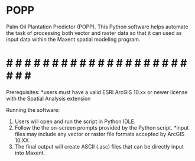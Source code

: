 # POPP
Palm Oil Plantation Predictor (POPP). This Python software helps automate the task of processing both 
vector and raster data so that it can used as input data within the Maxent spatial modeling program. 
# # # # # # # # # # # # # # # # # # # # # # # # # 
Prerequisites:
*users must have a valid ESRI ArcGIS 10.xx or newer license with the Spatial Analysis extension

Running the software: 
1. Users will open and run the script in Python IDLE. 
2. Follow the the on-screen prompts provided by the Python script. 
*input files may include any vector or raster file formats accepted by ArcGIS 10.XX
3. The final output will create ASCII (.asc) files that can be directly input into Maxent. 
